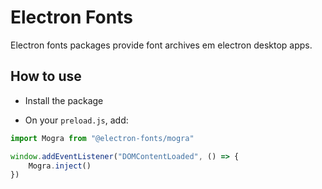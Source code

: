 # Electron Fonts

Electron fonts packages provide font archives em electron desktop apps.

## How to use

* Install the package

* On your `preload.js`, add:

```ts
import Mogra from "@electron-fonts/mogra"

window.addEventListener("DOMContentLoaded", () => {
    Mogra.inject()
})
```